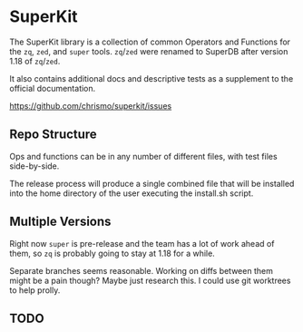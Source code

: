 # SuperKit
        
[//]: # (TODO: LICENSE?! Same as superdb probs) 

The SuperKit library is a collection of common Operators and Functions for the
`zq`, `zed`, and `super` tools. `zq`/`zed` were renamed to SuperDB after version
1.18 of `zq`/`zed`.
                            
It also contains additional docs and descriptive tests as a supplement to the
official documentation.

https://github.com/chrismo/superkit/issues
   
## Repo Structure

Ops and functions can be in any number of different files, with test files
side-by-side.

The release process will produce a single combined file that will be installed
into the home directory of the user executing the install.sh script.

## Multiple Versions

Right now `super` is pre-release and the team has a lot of work ahead of them,
so `zq` is probably going to stay at 1.18 for a while. 

Separate branches seems reasonable. Working on diffs between them might be a
pain though? Maybe just research this. I could use git worktrees to help prolly.
             
## TODO

[//]: # (TODO: _ALWAYS_ a k prefix? In case of future name collisions?) 
[//]: # (TODO: Then always a k prefix on the spq files as well?) 
